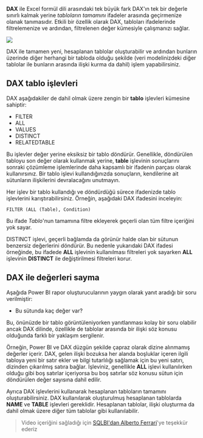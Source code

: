 **DAX** ile Excel formül dili arasındaki tek büyük fark DAX'ın tek bir değerle sınırlı kalmak yerine *tabloların tamamını* ifadeler arasında geçirmenize olanak tanımasıdır. Etkili bir özellik olarak DAX, tabloları ifadelerinde filtrelemenize ve ardından, filtrelenen değer kümesiyle çalışmanızı sağlar.

![](media/7-6-dax-tables-and-filtering/dax-tables-filtering_1.png)

DAX ile tamamen yeni, hesaplanan tablolar oluşturabilir ve ardından bunların üzerinde diğer herhangi bir tabloda olduğu şekilde (veri modelinizdeki diğer tablolar ile bunların arasında ilişki kurma da dahil) işlem yapabilirsiniz.

## <a name="dax-table-functions"></a>DAX tablo işlevleri
DAX aşağıdakiler de dahil olmak üzere zengin bir **tablo** işlevleri kümesine sahiptir:

* FILTER
* ALL
* VALUES
* DISTINCT
* RELATEDTABLE

Bu işlevler değer yerine eksiksiz bir tablo döndürür. Genellikle, döndürülen tabloyu son değer olarak kullanmak yerine, **table** işlevinin sonuçlarını sonraki çözümleme işlemlerinde daha kapsamlı bir ifadenin parçası olarak kullanırsınız. Bir tablo işlevi kullandığınızda sonuçların, kendilerine ait sütunların ilişkilerini devralacağını unutmayın.

Her işlev bir tablo kullandığı ve döndürdüğü sürece ifadenizde tablo işlevlerini karıştırabilirsiniz. Örneğin, aşağıdaki DAX ifadesini inceleyin:

    FILTER (ALL (Table), Condition)

Bu ifade *Tablo*'nun tamamına filtre ekleyerek geçerli olan tüm filtre içeriğini yok sayar.

DISTINCT işlevi, geçerli bağlamda da görünür halde olan bir sütunun benzersiz değerlerini döndürür. Bu nedenle yukarıdaki DAX ifadesi örneğinde, bu ifadede **ALL** işlevinin kullanılması filtreleri yok sayarken **ALL** işlevinin **DISTINCT** ile değiştirilmesi filtreleri korur.

## <a name="counting-values-with-dax"></a>DAX ile değerleri sayma
Aşağıda Power BI rapor oluşturucularının yaygın olarak yanıt aradığı bir soru verilmiştir:

* Bu sütunda kaç değer var?

Bu, önünüzde bir tablo görüntüleniyorken yanıtlanması kolay bir soru olabilir ancak DAX dilinde, özellikle de tablolar arasında bir ilişki söz konusu olduğunda farklı bir yaklaşım sergilenir.

Örneğin, Power BI ve DAX düzgün şekilde çapraz olarak dizine alınmamış değerler içerir. DAX, gelen ilişki bozuksa her alanda boşluklar içeren ilgili tabloya yeni bir satır ekler ve bilgi tutarlılığı sağlamak için bu yeni satırı, dizinden çıkarılmış satıra bağlar. İşleviniz, genellikle **ALL** işlevi kullanılırken olduğu gibi boş satırlar içeriyorsa bu boş satırlar söz konusu sütun için döndürülen değer sayısına dahil edilir.

Ayrıca DAX işlevlerini kullanarak hesaplanan tabloların tamamını oluşturabilirsiniz. DAX kullanılarak oluşturulmuş hesaplanan tablolarda **NAME** ve **TABLE** işlevleri gereklidir. Hesaplanan tablolar, ilişki oluşturma da dahil olmak üzere diğer tüm tablolar gibi kullanılabilir.

> Video içeriğini sağladığı için [SQLBI'dan Alberto Ferrari](http://www.sqlbi.com/learning-dax/?utm_source=powerbi&utm_medium=marketing&utm_campaign=after-summit)'ye teşekkür ederiz
> 
> 

